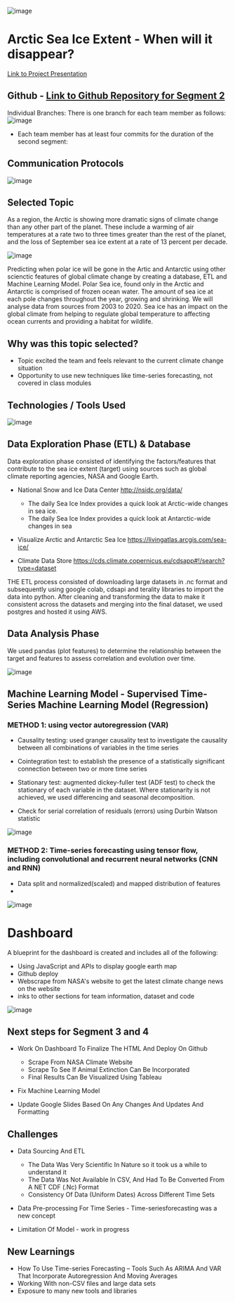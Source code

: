 ![image](https://github.com/ALIYA2Group/Mod20_Segment_2/blob/main/Pictures/Header.jpg)

# Arctic Sea Ice Extent - When will it disappear?

[Link to Project Presentation](https://docs.google.com/presentation/d/e/2PACX-1vSofhRxU43DmKSytv7ntM_sr90w9HX3bIND-oY3xARDFdJiEUhgaYpi7iF7ZpzVxVoBYCvWRbSFTIjW/pub?start=false&loop=false&delayms=3000)


## Github - [Link to Github Repository for Segment 2](https://github.com/ALIYA2Group/Mod20_Segment_2)

Individual Branches:
There is one branch for each team member as follows:
![image](https://github.com/ALIYA2Group/Mod20_Segment_2/blob/main/Pictures/Branches.PNG)

* Each team member has at least four commits for the duration of the second segment:

## Communication Protocols

![image](https://github.com/ALIYA2Group/Mod20_Segment_2/blob/main/Pictures/Communication.PNG)

## Selected Topic

As a region, the Arctic is showing more dramatic signs of climate change than any other part of the planet. These include a warming of air temperatures at a rate two to three times greater than the rest of the planet, and the loss of September sea ice extent at a rate of 13 percent per decade.

![image](https://github.com/ALIYA2Group/Mod20_Segment_2/blob/main/Pictures/seaice.png)

Predicting when polar ice will be gone in the Artic and Antarctic using other scienctic features of global climate change by creating a database, ETL and Machine Learning Model.
Polar Sea ice, found only in the Arctic and Antarctic is comprised of frozen ocean water. The amount of sea ice at each pole changes throughout the year, growing and shrinking. We will analyse data from sources from 2003 to 2020. Sea ice has an impact on the global climate from helping to regulate global temperature to affecting ocean currents and providing a habitat for wildlife. 

## Why was this topic selected?

* Topic excited the team and feels relevant to the current climate change situation
* Opportunity to use new techniques like time-series forecasting, not covered in class modules

## Technologies / Tools Used

![image](https://github.com/ALIYA2Group/Mod20_Segment_2/blob/main/Pictures/technology.jpg)

## Data Exploration Phase (ETL) & Database

Data exploration phase consisted of identifying the factors/features that contribute to the sea ice extent (target) using sources such as global climate reporting agencies, NASA and Google Earth.

* National Snow and Ice Data Center	http://nsidc.org/data/
  * The daily Sea Ice Index provides a quick look at Arctic-wide changes in sea ice.
  * The daily Sea Ice Index provides a quick look at Antarctic-wide changes in sea
  
* Visualize Arctic and Antarctic Sea Ice https://livingatlas.arcgis.com/sea-ice/

* Climate Data Store https://cds.climate.copernicus.eu/cdsapp#!/search?type=dataset

THE ETL process consisted of downloading large datasets in .nc format and subsequently using google colab, cdsapi and terality libraries to import the data into python.
After cleaning and transforming the data to make it consistent across the datasets and merging into the final dataset, we used postgres and hosted it using AWS.

## Data Analysis Phase

We used pandas (plot features) to determine the relationship between the target and features to assess correlation and evolution over time.

![image](https://github.com/ALIYA2Group/Mod20_Segment_2/blob/main/Pictures/features.png)

## Machine Learning Model - Supervised Time-Series Machine Learning Model (Regression)

### METHOD 1: using vector autoregression (VAR)

* Causality testing: used granger causality test to investigate the causality between all combinations of variables in the time series 

* Cointegration test: to establish the presence of a statistically significant connection between two or more time series

* Stationary test: augmented dickey-fuller test (ADF test) to check the stationary of each variable in the dataset. Where stationarity is not achieved, we used differencing and seasonal decomposition.

* Check for serial correlation of residuals (errors) using Durbin Watson statistic

![image](https://github.com/ALIYA2Group/Mod20_Segment_2/blob/main/Pictures/VARoutput.png)

### METHOD 2: Time-series forecasting using tensor flow, including convolutional and recurrent neural networks (CNN and RNN)

* Data split and normalized(scaled) and mapped distribution of features
* 
![image](https://github.com/ALIYA2Group/Mod20_Segment_2/blob/main/Pictures/CNNRNN.png)

# Dashboard

A blueprint for the dashboard is created and includes all of the following:

* Using JavaScript and APIs to display google earth map 
* Github deploy
* Webscrape from NASA's website to get the latest climate change news on the website
* inks to other sections for team information, dataset and code

![image](https://github.com/ALIYA2Group/Mod20_Segment_2/blob/main/Pictures/Dashboard.png)

## Next steps for Segment 3 and 4

* Work On Dashboard To Finalize The HTML And Deploy On Github
  * Scrape From NASA Climate Website
  * Scrape To See If Animal Extinction Can Be Incorporated
  * Final Results Can Be Visualized Using Tableau

* Fix Machine Learning Model

* Update Google Slides Based On Any Changes And Updates And Formatting

## Challenges

* Data Sourcing And ETL
  * The Data Was Very Scientific In Nature so it took us a while to understand it
  * The Data Was Not Available In CSV, And Had To Be Converted From A NET CDF (.Nc) Format
  * Consistency Of Data (Uniform Dates) Across Different Time Sets

* Data Pre-processing For Time Series - Time-seriesforecasting was a new concept 

* Limitation Of Model - work in progress

## New Learnings

* How To Use Time-series Forecasting – Tools Such As ARIMA And VAR That Incorporate Autoregression And Moving Averages
* Working With non-CSV files and large data sets
* Exposure to many new tools and libraries




